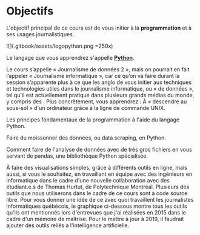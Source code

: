 # Objectifs

L'objectif principal de ce cours est de vous initier à la **programmation** et à ses usages journalistiques.

![](.gitbook/assets/logopython.png =250x)

Le langage que vous apprendrez s'appelle [**Python**](https://www.python.org/).

Le cours s’appelle « Journalisme de données 2 », mais on pourrait en fait l’appeler « Journalisme informatique », car ce qu’on va faire durant la session s’apparente plus à ce que les anglo de vous initier aux techniques et technologies utiles dans le journalisme informatique, ou « de données », tel qu'il est actuellement pratiqué dans plusieurs grands médias du monde, y compris des . Plus concrètement, vous apprendrez : À « descendre au sous-sol » d'un ordinateur grâce à la ligne de commande UNIX.

Les principes fondamentaux de la programmation à l'aide du langage Python.

Faire du moissonner des données, ou data scraping, en Python.

Comment faire de l'analyse de données avec de très gros fichiers en vous servant de pandas, une bibliothèque Python spécialisée.

À faire des visualisations simples, grâce à différents outils en ligne, mais aussi, si vous le souhaitez, en travaillant en équipe avec des ingénieurs en informatique dans le cadre d'une nouvelle collaboration avec des étudiant.e.s de Thomas Hurtut, de Polytechnique Montréal. Plusieurs des outils que nous utiliserons dans le cadre de ce cours sont à code source libre. Pour vous donner une idée de ce avec quoi travaillent les journalistes informatiques québécois, le graphique ci-dessous montre tous les outils qu'ils ont mentionnés lors d'entrevues que j'ai réalisées en 2015 dans le cadre d'un mémoire de maîtrise. Pour le mettre à jour à 2019, il faudrait ajouter des outils reliés à l'intelligence artificielle.

